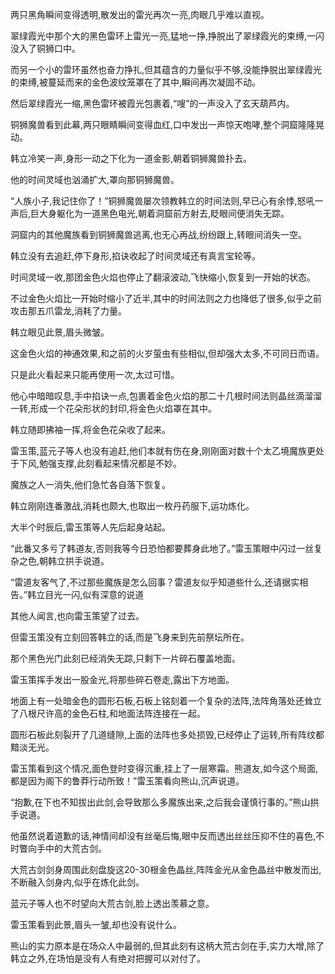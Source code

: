 
两只黑角瞬间变得透明,散发出的雷光再次一亮,肉眼几乎难以直视。

翠绿霞光中那个大的黑色雷环上雷光一亮,猛地一挣,挣脱出了翠绿霞光的束缚,一闪没入了铜狮口中。

而另一个小的雷环虽然也奋力挣扎,但其蕴含的力量似乎不够,没能挣脱出翠绿霞光的束缚,被蔓延而来的金色波纹笼罩在了其中,瞬间再次凝固不动。

然后翠绿霞光一缩,黑色雷环被霞光包裹着,“嗖”的一声没入了玄天葫芦内。

铜狮魔兽看到此幕,两只眼睛瞬间变得血红,口中发出一声惊天咆哮,整个洞窟隆隆晃动。

韩立冷笑一声,身形一动之下化为一道金影,朝着铜狮魔兽扑去。

他的时间灵域也汹涌扩大,罩向那铜狮魔兽。

“人族小子,我记住你了！”铜狮魔兽屡次领教韩立的时间法则,早已心有余悸,怒吼一声后,巨大身躯化为一道黑色电光,朝着洞窟前方射去,眨眼间便消失无踪。

洞窟内的其他魔族看到铜狮魔兽逃离,也无心再战,纷纷跟上,转眼间消失一空。

韩立没有去追赶,停下身形,掐诀收起了时间灵域还有真言宝轮等。

时间灵域一收,那团金色火焰也停止了翻滚波动,飞快缩小,恢复到一开始的状态。

不过金色火焰比一开始时缩小了近半,其中的时间法则之力也降低了很多,似乎之前攻击那五爪雷龙,消耗了力量。

韩立眼见此景,眉头微皱。

这金色火焰的神通效果,和之前的火岁萤虫有些相似,但却强大太多,不可同日而语。

只是此火看起来只能再使用一次,太过可惜。

他心中暗暗叹息,手中掐诀一点,包裹着金色火焰的那二十几根时间法则晶丝滴溜溜一转,形成一个花朵形状的封印,将金色火焰罩在其中。

韩立随即拂袖一挥,将金色花朵收了起来。

雷玉策,蓝元子等人也没有追赶,他们本就有伤在身,刚刚面对数十个太乙境魔族更处于下风,勉强支撑,此刻看起来情况都是不妙。

魔族之人一消失,他们急忙各自落下恢复。

韩立刚刚连番激战,消耗也颇大,也取出一枚丹药服下,运功炼化。

大半个时辰后,雷玉策等人先后起身站起。

“此番又多亏了韩道友,否则我等今日恐怕都要葬身此地了。”雷玉策眼中闪过一丝复杂之色,朝韩立拱手说道。

“雷道友客气了,不过那些魔族是怎么回事？雷道友似乎知道些什么,还请据实相告。”韩立目光一闪,似有深意的说道

其他人闻言,也向雷玉策望了过去。

但雷玉策没有立刻回答韩立的话,而是飞身来到先前祭坛所在。

那个黑色光门此刻已经消失无踪,只剩下一片碎石覆盖地面。

雷玉策挥手发出一股金光,将那些碎石卷走,露出下方地面。

地面上有一处暗金色的圆形石板,石板上铭刻着一个复杂的法阵,法阵角落处还耸立了八根尺许高的金色石柱,和地面法阵连接在一起。

圆形石板此刻裂开了几道缝隙,上面的法阵也多处损毁,已经停止了运转,所有阵纹都黯淡无光。

雷玉策看到这个情况,面色登时变得沉重,挂上了一层寒霜。熊道友,如今这个局面,都是因为阁下的鲁莽行动所致！”雷玉策看向熊山,沉声说道。

“抱歉,在下也不知拔出此剑,会导致那么多魔族出来,之后我会谨慎行事的。”熊山拱手说道。

他虽然说着道歉的话,神情间却没有丝毫后悔,眼中反而透出丝丝压抑不住的喜色,不时瞥向手中的大荒古剑。

大荒古剑剑身周围此刻盘旋这20-30根金色晶丝,阵阵金光从金色晶丝中散发而出,不断融入剑身内,似乎在炼化此剑。

蓝元子等人也不时望向大荒古剑,脸上透出羡慕之意。

雷玉策看到此景,眉头一皱,却也没有说什么。

熊山的实力原本是在场众人中最弱的,但其此刻有这柄大荒古剑在手,实力大增,除了韩立之外,在场怕是没有人有绝对把握可以对付了。